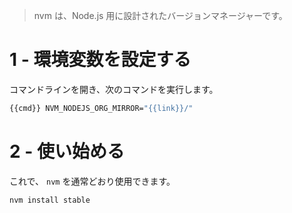 > nvm は、Node.js 用に設計されたバージョンマネージャーです。

# 1 - 環境変数を設定する

コマンドラインを開き、次のコマンドを実行します。

```bash
{{cmd}} NVM_NODEJS_ORG_MIRROR="{{link}}/"
```

# 2 - 使い始める

これで、 `nvm` を通常どおり使用できます。

```bash
nvm install stable
```
